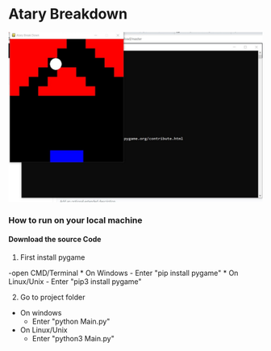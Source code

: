 # Atary Breakdown
![screenshot1](Image1.jpg)

### How to run on your local machine
#### Download the source Code

1. First install pygame

  -open CMD/Terminal
    * On Windows
      - Enter "pip install pygame"
    * On Linux/Unix
      - Enter "pip3 install pygame"


2. Go to project folder 
  * On windows	
    - Enter "python Main.py"
  * On Linux/Unix
    - Enter "python3 Main.py"
